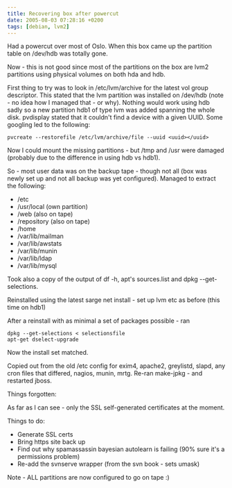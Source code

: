 ```yaml
---
title: Recovering box after powercut
date: 2005-08-03 07:28:16 +0200
tags: [debian, lvm2]
---
```


Had a powercut over most of Oslo. When this box came up the partition table on /dev/hdb was totally gone.

Now - this is not good since most of the partitions on the box are lvm2 partitions using physical volumes on both hda and hdb.

First thing to try was to look in /etc/lvm/archive for the latest vol group descriptor. This stated that the lvm partition was installed on /dev/hdb (note - no idea how I managed that - or why). Nothing would work using hdb sadly so a new partition hdb1 of type lvm was added spanning the whole disk. pvdisplay stated that it couldn't find a device with a given UUID. Some googling led to the following:

```shell
pvcreate --restorefile /etc/lvm/archive/file --uuid <uuid></uuid>
```

Now I could mount the missing partitions - but /tmp and /usr were damaged (probably due to the difference in using hdb vs hdb1).

So - most user data was on the backup tape - though not all (box was newly set up and not all backup was yet configured). Managed to extract the following:

- /etc
- /usr/local (own partition)
- /web (also on tape)
- /repository (also on tape)
- /home
- /var/lib/mailman
- /var/lib/awstats
- /var/lib/munin
- /var/lib/ldap
- /var/lib/mysql

Took also a copy of the output of df -h, apt's sources.list and dpkg --get-selections.

Reinstalled using the latest sarge net install - set up lvm etc as before (this time on hdb1)

After a reinstall with as minimal a set of packages possible - ran

```shell
dpkg --get-selections < selectionsfile
apt-get dselect-upgrade
```

Now the install set matched.

Copied out from the old /etc config for exim4, apache2, greylistd, slapd, any cron files that differed, nagios, munin, mrtg. Re-ran make-jpkg - and restarted jboss.

Things forgotten:

As far as I can see - only the SSL self-generated certificates at the moment.

Things to do:

- Generate SSL certs
- Bring https site back up
- Find out why spamassassin bayesian autolearn is failing (90% sure it's a permissions problem)
- Re-add the svnserve wrapper (from the svn book - sets umask)

Note - ALL partitions are now configured to go on tape :)
